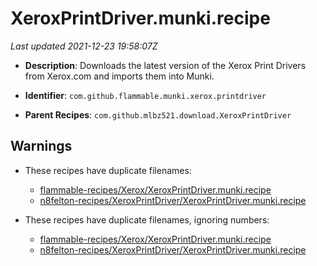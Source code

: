 # XeroxPrintDriver.munki.recipe

_Last updated 2021-12-23 19:58:07Z_

- **Description**: Downloads the latest version of the Xerox Print Drivers from Xerox.com and imports them into Munki.

- **Identifier**: `com.github.flammable.munki.xerox.printdriver`

- **Parent Recipes**: `com.github.mlbz521.download.XeroxPrintDriver`

## Warnings

- These recipes have duplicate filenames:
    - [flammable-recipes/Xerox/XeroxPrintDriver.munki.recipe](/autopkg-dupe-tracker/flammable-recipes/Xerox/XeroxPrintDriver.munki.recipe)
    - [n8felton-recipes/XeroxPrintDriver/XeroxPrintDriver.munki.recipe](/autopkg-dupe-tracker/n8felton-recipes/XeroxPrintDriver/XeroxPrintDriver.munki.recipe)

- These recipes have duplicate filenames, ignoring numbers:
    - [flammable-recipes/Xerox/XeroxPrintDriver.munki.recipe](/autopkg-dupe-tracker/flammable-recipes/Xerox/XeroxPrintDriver.munki.recipe)
    - [n8felton-recipes/XeroxPrintDriver/XeroxPrintDriver.munki.recipe](/autopkg-dupe-tracker/n8felton-recipes/XeroxPrintDriver/XeroxPrintDriver.munki.recipe)